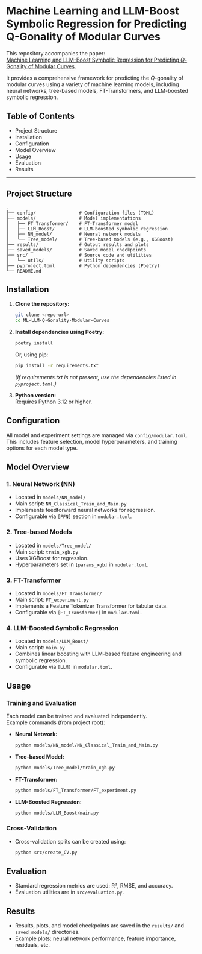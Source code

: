# Machine Learning and LLM-Boost Symbolic Regression for Predicting Q-Gonality of Modular Curves

This repository accompanies the paper:  
[Machine Learning and LLM-Boost Symbolic Regression for Predicting $Q$-Gonality of Modular Curves](https://openreview.net/pdf?id=LDcFa3E5vJ).

It provides a comprehensive framework for predicting the $Q$-gonality of modular curves using a variety of machine learning models, including neural networks, tree-based models, FT-Transformers, and LLM-boosted symbolic regression.

## Table of Contents
- Project Structure
- Installation
- Configuration
- Model Overview
- Usage
- Evaluation
- Results


---

## Project Structure

```
.
├── config/                # Configuration files (TOML)
├── models/                # Model implementations
│   ├── FT_Transformer/    # FT-Transformer model
│   ├── LLM_Boost/         # LLM-boosted symbolic regression
│   ├── NN_model/          # Neural network models
│   └── Tree_model/        # Tree-based models (e.g., XGBoost)
├── results/               # Output results and plots
├── saved_models/          # Saved model checkpoints
├── src/                   # Source code and utilities
│   └── utils/             # Utility scripts
├── pyproject.toml         # Python dependencies (Poetry)
└── README.md
```

## Installation

1. **Clone the repository:**
   ```bash
   git clone <repo-url>
   cd ML-LLM-Q-Gonality-Modular-Curves
   ```

2. **Install dependencies using Poetry:**
   ```bash
   poetry install
   ```
   Or, using pip:
   ```bash
   pip install -r requirements.txt
   ```
   *(If requirements.txt is not present, use the dependencies listed in `pyproject.toml`.)*

3. **Python version:**  
   Requires Python 3.12 or higher.

## Configuration

All model and experiment settings are managed via `config/modular.toml`.  
This includes feature selection, model hyperparameters, and training options for each model type.

## Model Overview

### 1. Neural Network (NN)
- Located in `models/NN_model/`
- Main script: `NN_Classical_Train_and_Main.py`
- Implements feedforward neural networks for regression.
- Configurable via `[FFN]` section in `modular.toml`.

### 2. Tree-based Models
- Located in `models/Tree_model/`
- Main script: `train_xgb.py`
- Uses XGBoost for regression.
- Hyperparameters set in `[params_xgb]` in `modular.toml`.

### 3. FT-Transformer
- Located in `models/FT_Transformer/`
- Main script: `FT_experiment.py`
- Implements a Feature Tokenizer Transformer for tabular data.
- Configurable via `[FT_Transformer]` in `modular.toml`.

### 4. LLM-Boosted Symbolic Regression
- Located in `models/LLM_Boost/`
- Main script: `main.py`
- Combines linear boosting with LLM-based feature engineering and symbolic regression.
- Configurable via `[LLM]` in `modular.toml`.

## Usage

### Training and Evaluation

Each model can be trained and evaluated independently.  
Example commands (from project root):

- **Neural Network:**
  ```bash
  python models/NN_model/NN_Classical_Train_and_Main.py
  ```

- **Tree-based Model:**
  ```bash
  python models/Tree_model/train_xgb.py
  ```

- **FT-Transformer:**
  ```bash
  python models/FT_Transformer/FT_experiment.py
  ```

- **LLM-Boosted Regression:**
  ```bash
  python models/LLM_Boost/main.py
  ```

### Cross-Validation

- Cross-validation splits can be created using:
  ```bash
  python src/create_CV.py
  ```

## Evaluation

- Standard regression metrics are used: R², RMSE, and accuracy.
- Evaluation utilities are in `src/evaluation.py`.

## Results

- Results, plots, and model checkpoints are saved in the `results/` and `saved_models/` directories.
- Example plots: neural network performance, feature importance, residuals, etc.



